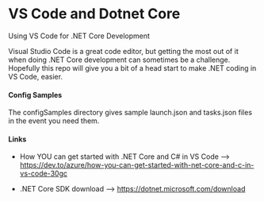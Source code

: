 # VS Code and Dotnet Core
Using VS Code for .NET Core Development

Visual Studio Code is a great code editor, but getting the most out of it when doing .NET Core development can sometimes be a challenge.  Hopefully this repo will give you a bit of a head start to make .NET coding in VS Code, easier.

#### Config Samples
The configSamples directory gives sample launch.json and tasks.json files in the event you need them.

#### Links

* How YOU can get started with .NET Core and C# in VS Code --> <https://dev.to/azure/how-you-can-get-started-with-net-core-and-c-in-vs-code-30gc>

* .NET Core SDK download --> <https://dotnet.microsoft.com/download>
